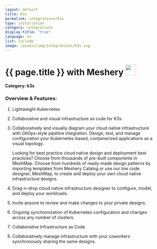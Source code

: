 ```yaml
---
layout: default
title: K3s
permalink: integrations/k3s
type: installation
category: integrations
display-title: "true"
language: en
list: include
image: /assets/img/integrations/k3s.svg
---
```


<h1>{{ page.title }} with Meshery <img src="{{ page.image }}" style="width: 35px; height: 35px;" /></h1>


#### Category: k3s

### Overview & Features:
1. Lightweight Kubernetes

2. Collaborative and visual infrastructure as code for K3s

4. 
    Collaboratively and visually diagram your cloud native infrastructure with GitOps-style pipeline integration. Design, test, and manage configuration your Kubernetes-based, containerized applications as a visual topology.



    Looking for best practice cloud native design and deployment best practices? Choose from thousands of pre-built components in MeshMap. Choose from hundreds of ready-made design patterns by importing templates from Meshery Catalog or use our low code designer, MeshMap, to create and deploy your own cloud native infrastructure designs.



5. Drag-n-drop cloud native infrastructure designer to configure, model, and deploy your workloads.

6. Invite anyone to review and make changes to your private designs.

7. Ongoing synchronization of Kubernetes configuration and changes across any number of clusters.

8. Collaborative Infrastructure as Code

9. Collaboratively manage infrastructure with your coworkers synchronously sharing the same designs.

